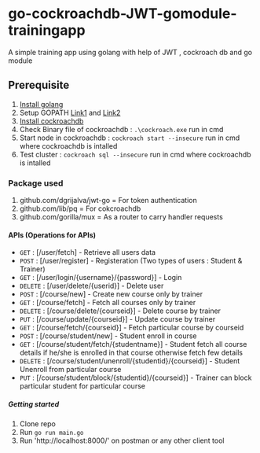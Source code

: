 # go-cockroachdb-JWT-gomodule-trainingapp
 A simple training app using golang with help of JWT , cockroach db and go module

## Prerequisite
1. [Install golang](https://golang.org/dl/)
2. Setup GOPATH [Link1](https://golang.org/doc/code.html#GOPATH) and [Link2](https://github.com/golang/go/wiki/GOPATH)
3. [Install cockroachdb](https://www.cockroachlabs.com/docs/stable/install-cockroachdb-windows.html)
4. Check Binary file of cockroachdb : `.\cockroach.exe` run in cmd
5. Start node in cockroachdb : `cockroach start --insecure` run in cmd where cockroachdb is intalled
6. Test cluster : `cockroach sql --insecure` run in cmd where cockroachdb is intalled

### Package used
1. github.com/dgrijalva/jwt-go = For token authentication
2. github.com/lib/pq = For cokcroachdb 
3. github.com/gorilla/mux = As a router to carry handler requests

#### APIs (Operations for APIs)

- `GET` : [/user/fetch] - Retrieve all users data
- `POST` : [/user/register] - Registeration (Two types of users : Student & Trainer)
- `GET` : [/user/login/{username}/{password}] - Login
- `DELETE` : [/user/delete/{userid}] - Delete user
- `POST` : [/course/new] - Create new course only by trainer
- `GET` : [/course/fetch] - Fetch all courses only by trainer
- `DELETE` : [/course/delete/{courseid}] - Delete course by trainer
- `PUT` : [/course/update/{courseid}] - Update course by trainer
- `GET` : [/course/fetch/{courseid}] - Fetch particular course by courseid
- `POST` : [/course/student/new] - Student enroll in course
- `GET` : [/course/student/fetch/{studentname}] - Student fetch all course details if he/she is enrolled in that course otherwise fetch few details
- `DELETE` : [/course/student/unenroll/{studentid}/{courseid}] - Student Unenroll from particular course
- `PUT` : [/course/student/block/{studentid}/{courseid}] - Trainer can block particular student for particular course 

##### Getting started

1. Clone repo
2. Run `go run main.go`
3. Run 'http://localhost:8000/' on postman or any other client tool